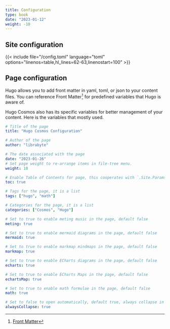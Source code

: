 ```yaml
---
title: Configuration
type: book
date: "2023-01-12"
weight: -10
---
```


## Site configuration

{{< include file="/config.toml" language="toml" options="linenos=table,hl_lines=62-63,linenostart=100" >}}

## Page configuration

Hugo allows you to add front matter in yaml, toml, or json to your content files. You can reference Front Matter[^1] for predefined variables that Hugo is aware of.

Hugo Cosmos also has its specific variables for better management of your content. Here is the variables that mostly used.

```yaml
# Title of the page
title: "Hugo Cosmos Configuration"

# Author of the page
author: "librabyte"

# The date associated with the page
date: "2023-01-26"
# Set page weight to re-arrange items in file-tree menu.
weight: 10

# Enable Table of Contents for page, this cooperates with `.Site.Params.toc`
toc: true

# Tags for the page, it is a list
tags: ["hugo", "math"]

# Categories for the page, it is a list
categories: ["Cosmos", "Hugo"]

# Set to true to enable meting music in the page, default false
meting: true

# Set to true to enable mermaid diagrams in the page, default false
mermaid: true

# Set to true to enable markmap mindmaps in the page, default false
markmap: true

# Set to true to enable ECharts diagrams in the page, default false
echarts: true

# Set to true to enable ECharts Maps in the page, default false
echartsMap: true

# Set to true to enable math formulae in the page, default false
math: true

# Set to false to open automatically, default true, always collapse in the file tree mode 
alwaysCollapse: true
```

[^1]: [Front Matter](https://gohugo.io/content-management/front-matter)
